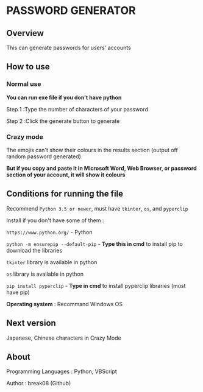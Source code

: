 # PASSWORD GENERATOR

## Overview

This can generate passwords for users' accounts

## How to use

### Normal use

**You can run exe file if you don't have python**

Step 1 :Type the number of characters of your password

Step 2 :Click the generate button to generate

### Crazy mode

The emojis can't show their colours in the results section (output off random password generated)

**But if you copy and paste it in Microsoft Word, Web Browser, or password section of your account, it will show it colours**

## Conditions for running the file

Recommend `Python 3.5 or newer`, must have `tkinter`, `os`, and `pyperclip`

Install if you don't have some of them :

`https://www.python.org/` - Python

`python -m ensurepip --default-pip` - **Type this in cmd** to install pip to download the libraries

`tkinter` library is available in python

`os` library is available in python

`pip install pyperclip` - **Type in cmd** to install pyperclip libraries (must have pip)

**Operating system** : Recommand Windows OS

## Next version

Japanese, Chinese characters in Crazy Mode

## About

Programming Languages : Python, VBScript

Author : break08 (Github)

